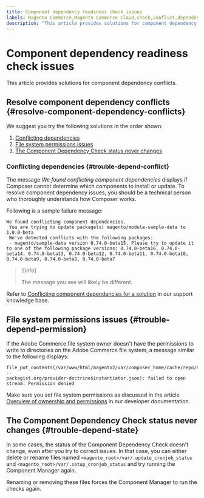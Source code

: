 ```yaml
---
title: Component dependency readiness check issues
labels: Magento Commerce,Magento Commerce Cloud,check,conflict,dependency,how to,readiness,Adobe Commerce,cloud infrastructure
description: "This article provides solutions for component dependency conflicts."
---
```


# Component dependency readiness check issues

This article provides solutions for component dependency conflicts.

## Resolve component dependency conflicts {#resolve-component-dependency-conflicts}

We suggest you try the following solutions in the order shown:

1. [Conflicting dependencies](#trouble-depend-conflict)
1. [File system permissions issues](#trouble-depend-permission)
1. [The Component Dependency Check status never changes](#trouble-depend-state)

### Conflicting dependencies {#trouble-depend-conflict}

The message *We found conflicting component dependencies* displays if Composer cannot determine which components to install or update. To resolve component dependency issues, you should be a technical person who thoroughly understands how Composer works.

Following is a sample failure message:

```terminal
We found conflicting component dependencies.
 You are trying to update package(s) magento/module-sample-data to 1.0.0-beta
 We've detected conflicts with the following packages:
 - magento/sample-data version 0.74.0-beta15. Please try to update it to one of the following package versions: 0.74.0-beta16, 0.74.0-beta14, 0.74.0-beta13, 0.74.0-beta12, 0.74.0-beta11, 0.74.0-beta10, 0.74.0-beta9, 0.74.0-beta8, 0.74.0-beta7
```

>![info]
>
>The message you see will likely be different.

Refer to [Conflicting component dependencies for a solution](https://support.magento.com/hc/en-us/articles/360033204651) in our support knowledge base.

## File system permissions issues {#trouble-depend-permission}

If the Adobe Commerce file system owner doesn't have the permissions to write to directories on the Adobe Commerce file system, a message similar to the following displays:

```terminal
file_put_contents(/var/www/html/magento2/var/composer_home/cache/repo/https---
packagist.org/provider-doctrine$instantiator.json): failed to open stream: Permission denied
```

Make sure you set file system permissions as discussed in the article [Overview of ownership and permissions](https://devdocs.magento.com/guides/v2.3/install-gde/prereq/file-sys-perms-over.html) in our developer documentation.

## The Component Dependency Check status never changes {#trouble-depend-state}

In some cases, the status of the Component Dependency Check doesn't change, even after you try to correct issues. In that case, you can either delete or rename files named `<magento_root>/var/.update_cronjob_status` and `<magento_root>/var/.setup_cronjob_status` and try running the Component Manager again.

Renaming or removing these files forces the Component Manager to run the checks again.